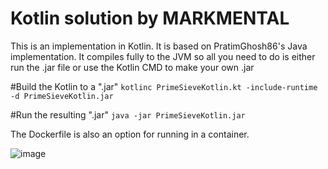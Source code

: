 # Kotlin solution by MARKMENTAL


This is an implementation in Kotlin. It is based on 
PratimGhosh86's Java implementation.
It compiles fully to the JVM so all you need to do is either run the .jar file or use the Kotlin CMD to make your own .jar

#Build the Kotlin to a ".jar"
`kotlinc PrimeSieveKotlin.kt -include-runtime -d PrimeSieveKotlin.jar`

#Run the resulting ".jar"
`java -jar PrimeSieveKotlin.jar`

The Dockerfile is also an option for running in a container.


![image](https://user-images.githubusercontent.com/17995774/126572636-a05412f0-b8c7-4191-8167-b46e9e0231bb.png)

